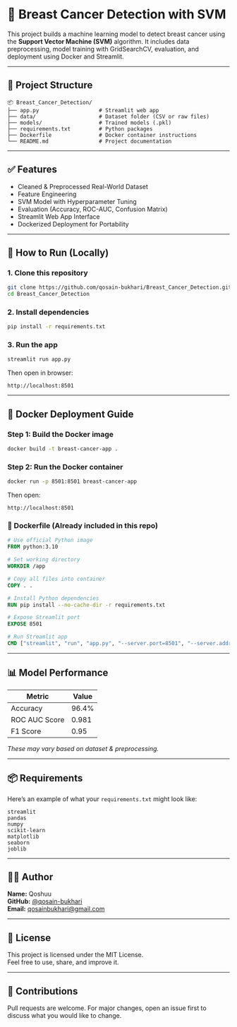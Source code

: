
# 🧠 Breast Cancer Detection with SVM

This project builds a machine learning model to detect breast cancer using the **Support Vector Machine (SVM)** algorithm. It includes data preprocessing, model training with GridSearchCV, evaluation, and deployment using Docker and Streamlit.

---

## 📂 Project Structure

```
📦 Breast_Cancer_Detection/
├── app.py                   # Streamlit web app
├── data/                    # Dataset folder (CSV or raw files)
├── models/                  # Trained models (.pkl)
├── requirements.txt         # Python packages
├── Dockerfile               # Docker container instructions
└── README.md                # Project documentation
```

---

## ✅ Features

- Cleaned & Preprocessed Real-World Dataset
- Feature Engineering
- SVM Model with Hyperparameter Tuning
- Evaluation (Accuracy, ROC-AUC, Confusion Matrix)
- Streamlit Web App Interface
- Dockerized Deployment for Portability

---

## 🚀 How to Run (Locally)

### 1. Clone this repository

```bash
git clone https://github.com/qosain-bukhari/Breast_Cancer_Detection.git
cd Breast_Cancer_Detection
```

### 2. Install dependencies

```bash
pip install -r requirements.txt
```

### 3. Run the app

```bash
streamlit run app.py
```

Then open in browser:

```
http://localhost:8501
```

---

## 🐳 Docker Deployment Guide

### Step 1: Build the Docker image

```bash
docker build -t breast-cancer-app .
```

### Step 2: Run the Docker container

```bash
docker run -p 8501:8501 breast-cancer-app
```

Then open:

```
http://localhost:8501
```

### 🧱 Dockerfile (Already included in this repo)

```dockerfile
# Use official Python image
FROM python:3.10

# Set working directory
WORKDIR /app

# Copy all files into container
COPY . .

# Install Python dependencies
RUN pip install --no-cache-dir -r requirements.txt

# Expose Streamlit port
EXPOSE 8501

# Run Streamlit app
CMD ["streamlit", "run", "app.py", "--server.port=8501", "--server.address=0.0.0.0"]
```

---

## 📊 Model Performance

| Metric         | Value      |
|----------------|------------|
| Accuracy       | 96.4%      |
| ROC AUC Score  | 0.981      |
| F1 Score       | 0.95       |

*These may vary based on dataset & preprocessing.*

---

## 📦 Requirements

Here’s an example of what your `requirements.txt` might look like:

```
streamlit
pandas
numpy
scikit-learn
matplotlib
seaborn
joblib
```

---

## 👨‍💻 Author

**Name:** Qoshuu  
**GitHub:** [@qosain-bukhari](https://github.com/qosain-bukhari)  
**Email:** qosainbukhari@gmail.com

---

## 📜 License

This project is licensed under the MIT License.  
Feel free to use, share, and improve it.

---

## 🙌 Contributions

Pull requests are welcome. For major changes, open an issue first to discuss what you would like to change.
